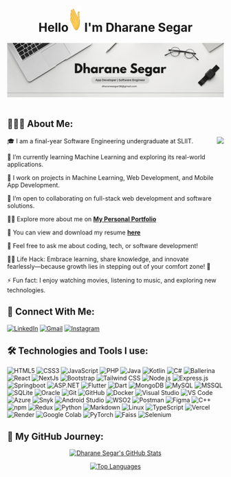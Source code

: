 <h1 align="center">Hello<img src="https://raw.githubusercontent.com/ABSphreak/ABSphreak/master/gifs/Hi.gif" width="30px" height="60px"> I'm Dharane Segar</h1>


<div align="center">
  <img src ="Dharane_banner.png" />
  
</div>

 <br/>

## 👨🏻‍💻 About Me:

<img src="https://media3.giphy.com/media/2IudUHdI075HL02Pkk/giphy.gif?cid=6c09b952nzu34y2nlq08ml7haudulexu2etv6eprhzltzg2h&ep=v1_internal_gif_by_id&rid=giphy.gif&ct=g" height="290px" align="right" />


🎓 I am a final-year Software Engineering undergraduate at SLIIT.

🌱 I’m currently learning Machine Learning and exploring its real-world applications.

🔭 I work on projects in Machine Learning, Web Development, and Mobile App Development.

👯 I’m open to collaborating on full-stack web development and software solutions.

🙋‍♂️ Explore more about me on **[My Personal Portfolio ](https://dharane-segar-portfolio.vercel.app/)**

📄 You can view and download my resume **[ here ](https://dharane-segar-portfolio.vercel.app/resume)**

💬 Feel free to ask me about coding, tech, or software development!

👨‍💻 Life Hack: Embrace learning, share knowledge, and innovate fearlessly—because growth lies in stepping out of your comfort zone! 🚀

⚡ Fun fact: I enjoy watching movies, listening to music, and exploring new technologies.

## 🤝 Connect With Me:

<p>
  <a href="https://www.linkedin.com/in/dharane-segar/"><img src="https://img.icons8.com/color/48/000000/linkedin.png" alt="LinkedIn" height="40"></a>
  <a href="mailto:dharanesegar08@gmail.com"><img src="https://img.icons8.com/color/48/000000/gmail-new.png" alt="Gmail" height="40"></a>
  <a href="https://www.instagram.com/dha.ra.ne/"><img src="https://img.icons8.com/fluency/48/000000/instagram-new.png" alt="Instagram" height="40"></a>
</p>


## 🛠️ Technologies and Tools I use:

<p> 
<img alt="HTML5" src="https://img.shields.io/badge/HTML5-E34F26?style=for-the-badge&logo=html5&logoColor=white" height="25px"/> 
<img alt="CSS3" src="https://img.shields.io/badge/CSS3-1572B6?style=for-the-badge&logo=css3&logoColor=white" height="25px"/> 
<img alt="JavaScript" src="https://img.shields.io/badge/JavaScript-323330?style=for-the-badge&logo=javascript&logoColor=F7DF1E" height="25px"/> 
<img alt="PHP" src="https://img.shields.io/badge/PHP-777BB4?style=for-the-badge&logo=php&logoColor=white" height="25px"/> 
<img alt="Java" src="https://img.shields.io/badge/Java-ED8B00?style=for-the-badge&logo=java&logoColor=white" height="25px"/> 
<img alt="Kotlin" src="https://img.shields.io/badge/Kotlin-0095D5?style=for-the-badge&logo=kotlin&logoColor=white" height="25px"/> 
<img alt="C#" src="https://img.shields.io/badge/C%23-239120?style=for-the-badge&logo=c-sharp&logoColor=white" height="25px"/> 
<img alt="Ballerina" src="https://img.shields.io/badge/Ballerina-FF5000?style=for-the-badge&logo=ballerina&logoColor=white" height="25px"/> 
<img alt="React" src="https://img.shields.io/badge/React-20232A?style=for-the-badge&logo=react&logoColor=61DAFB" height="25px"/> 
<img alt="NextJs" src="https://img.shields.io/badge/Next.js-black?style=for-the-badge&logo=next.js&logoColor=white" height="25px"/> 
<img alt="Bootstrap" src="https://img.shields.io/badge/Bootstrap-563D7C?style=for-the-badge&logo=bootstrap&logoColor=white" height="25px"/> 
<img alt="Tailwind CSS" src="https://img.shields.io/badge/Tailwind_CSS-38B2AC?style=for-the-badge&logo=tailwind-css&logoColor=white" height="25px"/> 
<img alt="Node.js" src="https://img.shields.io/badge/Node.js-43853D?style=for-the-badge&logo=node.js&logoColor=white" height="25px"/> 
<img alt="Express.js" src="https://img.shields.io/badge/Express.js-404D59?style=for-the-badge&logo=express&logoColor=white" height="25px"/> 
<img alt="Springboot" src="https://img.shields.io/badge/Spring_Boot-6DB33F?style=for-the-badge&logo=spring&logoColor=white" height="25px"/> 
<img alt="ASP.NET" src="https://img.shields.io/badge/ASP.NET-512BD4?style=for-the-badge&logo=.net&logoColor=white" height="25px"/> 
<img alt="Flutter" src="https://img.shields.io/badge/Flutter-02569B?style=for-the-badge&logo=flutter&logoColor=white" height="25px"/> 
<img alt="Dart" src="https://img.shields.io/badge/Dart-0175C2?style=for-the-badge&logo=dart&logoColor=white" height="25px"/> 
<img alt="MongoDB" src="https://img.shields.io/badge/MongoDB-4EA94B?style=for-the-badge&logo=mongodb&logoColor=white" height="25px"/> 
<img alt="MySQL" src="https://img.shields.io/badge/MySQL-4479A1?style=for-the-badge&logo=mysql&logoColor=white" height="25px"/> 
<img alt="MSSQL" src="https://img.shields.io/badge/Microsoft%20SQL%20Server-CC2927?style=for-the-badge&logo=microsoft-sql-server&logoColor=white" height="25px"/> 
<img alt="SQLite" src="https://img.shields.io/badge/SQLite-003B57?style=for-the-badge&logo=sqlite&logoColor=white" height="25px"/> 
<img alt="Oracle" src="https://img.shields.io/badge/Oracle-F80000?style=for-the-badge&logo=oracle&logoColor=white" height="25px"/>
<img alt="Git" src="https://img.shields.io/badge/Git-F05032?style=for-the-badge&logo=git&logoColor=white" height="25px"/> 
<img alt="GitHub" src="https://img.shields.io/badge/GitHub-181717?style=for-the-badge&logo=github&logoColor=white" height="25px"/> 
<img alt="Docker" src="https://img.shields.io/badge/Docker-2496ED?style=for-the-badge&logo=docker&logoColor=white" height="25px"/> 
<img alt="Visual Studio" src="https://img.shields.io/badge/Visual_Studio-5C2D91?style=for-the-badge&logo=visual-studio&logoColor=white" height="25px"/> 
<img alt="VS Code" src="https://img.shields.io/badge/VS_Code-007ACC?style=for-the-badge&logo=visual-studio-code&logoColor=white" height="25px"/> 
<img alt="Azure" src="https://img.shields.io/badge/Microsoft_Azure-0089D6?style=for-the-badge&logo=microsoft-azure&logoColor=white" height="25px"/> 
<img alt="Snyk" src="https://img.shields.io/badge/Snyk-4C4A73?style=for-the-badge&logo=snyk&logoColor=white" height="25px"/>
<img alt="Android Studio" src="https://img.shields.io/badge/Android_Studio-3DDC84?style=for-the-badge&logo=android-studio&logoColor=white" height="25px"/> 
<img alt="WSO2" src="https://img.shields.io/badge/WSO2-FF7300?style=for-the-badge&logo=wso2&logoColor=white" height="25px"/> 
<img alt="Postman" src="https://img.shields.io/badge/Postman-FF6C37?style=for-the-badge&logo=postman&logoColor=white" height="25px"/> 
<img alt="Figma" src="https://img.shields.io/badge/Figma-F24E1E?style=for-the-badge&logo=figma&logoColor=white" height="25px"/> 
<img alt="C++" src="https://img.shields.io/badge/C%2B%2B-00599C?style=for-the-badge&logo=c%2B%2B&logoColor=white" height="25px"/>
<img alt="npm" src="https://img.shields.io/badge/NPM-%23000000.svg?style=for-the-badge&logo=npm&logoColor=white" height="25px"/>
<img alt="Redux" src="https://img.shields.io/badge/-Redux-764ABC?style=for-the-badge&logo=redux&logoColor=white" height="25px"/>
<img alt="Python" src="https://img.shields.io/badge/Python-14354C?style=for-the-badge&logo=python&logoColor=white" height="25px"/>
<img alt="Markdown" src="https://img.shields.io/badge/Markdown-000000?style=for-the-badge&logo=markdown&logoColor=white" height="25px"/>
<img alt="Linux" src="https://img.shields.io/badge/Linux-FCC624?style=for-the-badge&logo=linux&logoColor=black" height="25px"/>
<img alt="TypeScript" src="https://img.shields.io/badge/TypeScript-007ACC?style=for-the-badge&logo=typescript&logoColor=white" height="25px"/>
<img alt="Vercel" src="https://img.shields.io/badge/Vercel-000000?style=for-the-badge&logo=vercel&logoColor=white" height="25px"/>
<img alt="Render" src="https://img.shields.io/badge/Render-46E3B7?style=for-the-badge&logo=render&logoColor=white" height="25px"/>
<img alt="Google Colab" src="https://img.shields.io/badge/Google_Colab-F9AB00?style=for-the-badge&logo=googlecolab&logoColor=white" height="25px"/>
<img alt="PyTorch" src="https://img.shields.io/badge/PyTorch-EE4C2C?style=for-the-badge&logo=pytorch&logoColor=white" height="25px"/>
<img alt="Faiss" src="https://img.shields.io/badge/Faiss-21759B?style=for-the-badge&logoColor=white" height="25px"/>
<img alt="Selenium" src="https://img.shields.io/badge/Selenium-43B02A?style=for-the-badge&logo=selenium&logoColor=white" height="25px"/>
</p>

## 🚀 My GitHub Journey:

<p align="center">
  <a href="https://github.com/DharaneSegar">
    <img src="https://github-readme-stats.vercel.app/api?username=DharaneSegar&show_icons=true&theme=tokyonight" alt="Dharane Segar's GitHub Stats" height="180px"/>
  </a>
</p>

<p align="center">
  <a href="https://github.com/DharaneSegar">
    <img src="https://github-readme-stats.vercel.app/api/top-langs/?username=DharaneSegar&layout=compact&theme=tokyonight" alt="Top Languages" height="180px"/>
  </a>
</p>

